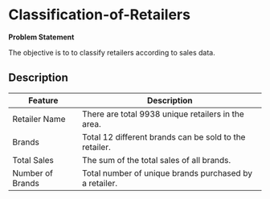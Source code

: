 # Classification-of-Retailers

**Problem Statement**

The objective is to to classify retailers according to sales data.

## Description
|  Feature  |  Description  |
| ---  |  --- |
| Retailer Name | There are total 9938 unique retailers in the area. |
| Brands | Total 12 different brands can be sold to the retailer. |
| Total Sales | The sum of the total sales of all brands. |
| Number of Brands | Total number of unique brands purchased by a retailer. |


